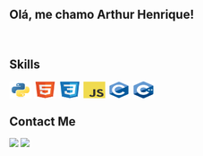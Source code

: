 ## Olá, me chamo Arthur Henrique!

<div>
    <a href="https://github.com/ArthurHenriqueSilva"></a>
    <img height="150em" src="https://github-readme-stats-sigma-five.vercel.app/api?username=arthurhenriquesilva&show_icons=true&theme=dark" alt="">
    <img height="150em" src="https://github-readme-stats-sigma-five.vercel.app/api/top-langs/?username=arthurhenriquesilva&theme=dark&layout=compact" alt=>
</div>
   
## Skills
<div>
    <img align="center" alt="" height="30" width="40" src="https://raw.githubusercontent.com/devicons/devicon/master/icons/python/python-original.svg">
    <img align="center" alt="" height="30" width="40" src="https://raw.githubusercontent.com/devicons/devicon/master/icons/html5/html5-original.svg">
    <img align="center" alt="" height="30" width="40" src="https://raw.githubusercontent.com/devicons/devicon/master/icons/css3/css3-original.svg">
    <img align="center" alt="" height="30" width="40" src="https://raw.githubusercontent.com/devicons/devicon/master/icons/javascript/javascript-original.svg">
    <img align="center" alt="" height="30" width="40" src="https://raw.githubusercontent.com/devicons/devicon/master/icons/c/c-original.svg">
    <img align="center" alt="" height="30" width="40" src="https://raw.githubusercontent.com/devicons/devicon/master/icons/cplusplus/cplusplus-original.svg">
</div>

##


## Contact Me
<div>
    <a href="mailto:arthurhenrique.contactus@gmail.com"><img src="https://img.shields.io/badge/-Gmail-%23333?style=for-the-badge&logo=gmail&color=white" target="_blank"></a>
    <a href="https://www.linkedin.com/in/arthur-henrique-silva-de-lima/"><img src="https://img.shields.io/badge/-LinkedIn-%230077B5?style=for-the-badge&logo=linkedin&logoColor=white" target="_blank"></a>
</div>

<!---
ArthurHenriqueSilva/ArthurHenriqueSilva is a ✨ special ✨ repository because its `README.md` (this file) appears on your GitHub profile.
You can click the Preview link to take a look at your changes.
--->
